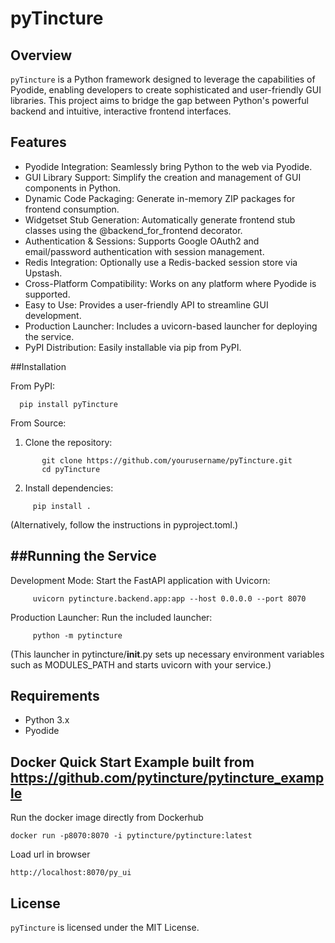 # pyTincture

## Overview
`pyTincture` is a Python framework designed to leverage the capabilities of Pyodide, enabling developers to create sophisticated and user-friendly GUI libraries. This project aims to bridge the gap between Python's powerful backend and intuitive, interactive frontend interfaces.

## Features
- Pyodide Integration: Seamlessly bring Python to the web via Pyodide.
- GUI Library Support: Simplify the creation and management of GUI components in Python.
- Dynamic Code Packaging: Generate in-memory ZIP packages for frontend consumption.
- Widgetset Stub Generation: Automatically generate frontend stub classes using the @backend_for_frontend decorator.
- Authentication & Sessions: Supports Google OAuth2 and email/password authentication with session management.
- Redis Integration: Optionally use a Redis-backed session store via Upstash.
- Cross-Platform Compatibility: Works on any platform where Pyodide is supported.
- Easy to Use: Provides a user-friendly API to streamline GUI development.
- Production Launcher: Includes a uvicorn-based launcher for deploying the service.
- PyPI Distribution: Easily installable via pip from PyPI.

##Installation

From PyPI:
~~~
  pip install pyTincture
~~~

From Source:
  1. Clone the repository:
~~~
       git clone https://github.com/yourusername/pyTincture.git
       cd pyTincture
~~~

  2. Install dependencies:
~~~
     pip install .
~~~
   (Alternatively, follow the instructions in pyproject.toml.)

##Running the Service
-------------------
Development Mode:
  Start the FastAPI application with Uvicorn:
~~~
     uvicorn pytincture.backend.app:app --host 0.0.0.0 --port 8070
~~~

Production Launcher:
  Run the included launcher:
~~~
     python -m pytincture
~~~
  (This launcher in pytincture/__init__.py sets up necessary environment variables such as MODULES_PATH and starts uvicorn with your service.)


## Requirements
- Python 3.x
- Pyodide

## Docker Quick Start Example built from https://github.com/pytincture/pytincture_example
Run the docker image directly from Dockerhub
~~~
docker run -p8070:8070 -i pytincture/pytincture:latest
~~~
Load url in browser
~~~
http://localhost:8070/py_ui
~~~


## License
`pyTincture` is licensed under the MIT License.


